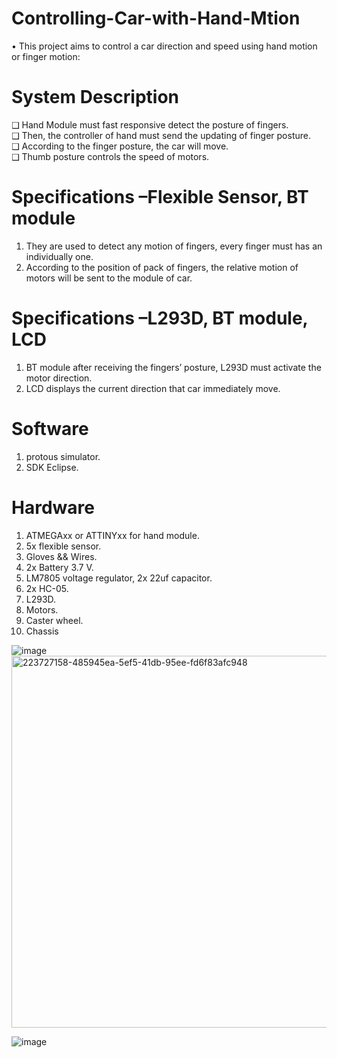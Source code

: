 # Controlling-Car-with-Hand-Mtion
• This project aims to control a car direction and speed using hand  motion or finger motion:

# System Description 
❑ Hand Module must fast responsive detect the posture of 
fingers.    
❑ Then, the controller of hand must send the updating of finger 
posture.    
❑ According to the finger posture, the car will move.   
❑ Thumb posture controls the speed of motors.    
# Specifications –Flexible Sensor, BT module
1. They are used to detect any motion of fingers, every finger must 
has an individually one.
2. According to the position of pack of fingers, the relative motion of 
motors will be sent to the module of car.
# Specifications –L293D, BT module, LCD
1. BT module after receiving the fingers’ posture, L293D must activate 
the motor direction.
2. LCD displays the current direction that car immediately move.

# Software 
1. protous simulator.
2. SDK Eclipse.

# Hardware 
1. ATMEGAxx or ATTINYxx for hand module.
2. 5x flexible sensor.
3. Gloves && Wires.
4. 2x Battery 3.7 V.
5. LM7805 voltage regulator, 2x 22uf capacitor. 
6. 2x HC-05.   
7. L293D.
8. Motors.
9. Caster wheel.
10. Chassis

![image](https://github.com/faatthy/Autonomous-car/assets/110846097/c522f68f-6853-4788-9fb7-435a20ea68a9)
<img width="595" alt="223727158-485945ea-5ef5-41db-95ee-fd6f83afc948" src="https://github.com/faatthy/Glove-For-Deaf/assets/110846097/f6b93df9-53ee-4bcc-843a-e0174b2d3dfa">


![image](https://github.com/faatthy/Controlling-Car-with-Hand-Mtion/assets/110846097/bae843d0-e227-465e-91fe-22cb16b402f7)

